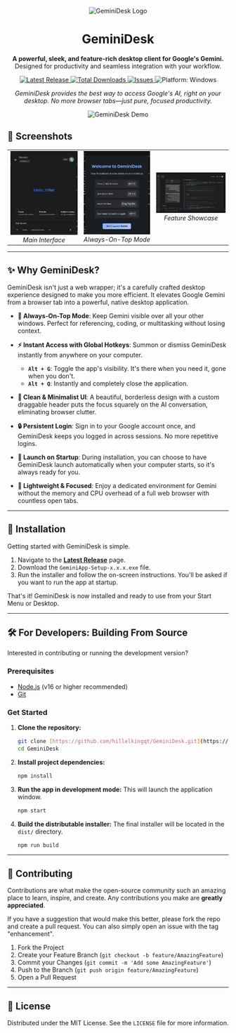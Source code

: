 <p align="center">
  <img src="https://raw.githubusercontent.com/hillelkingqt/GeminiDesk/main/icon.ico" alt="GeminiDesk Logo" width="128">
</p>

<h1 align="center">GeminiDesk</h1>

<p align="center">
  <strong>A powerful, sleek, and feature-rich desktop client for Google's Gemini.</strong>
  <br />
  Designed for productivity and seamless integration with your workflow.
</p>

<p align="center">
    <a href="https://github.com/hillelkingqt/GeminiDesk/releases/latest">
    <img src="https://img.shields.io/github/v/release/hillelkingqt/GeminiDesk?style=for-the-badge&logo=github&label=Latest%20Release" alt="Latest Release">
  </a>
  <a href="https://github.com/hillelkingqt/GeminiDesk/releases">
    <img src="https://img.shields.io/github/downloads/hillelkingqt/GeminiDesk/total?style=for-the-badge&logo=github" alt="Total Downloads">
  </a>
    <a href="https://github.com/hillelkingqt/GeminiDesk/issues">
    <img src="https://img.shields.io/github/issues/hillelkingqt/GeminiDesk?style=for-the-badge&logo=github" alt="Issues">
  </a>
  <img src="https://img.shields.io/badge/platform-Windows-0078D6?style=for-the-badge&logo=windows" alt="Platform: Windows">
</p>

<p align="center">
  <em>GeminiDesk provides the best way to access Google's AI, right on your desktop. No more browser tabs—just pure, focused productivity.</em>
</p>

<p align="center">
  <img src="https://i.imgur.com/your-gif-url.gif" alt="GeminiDesk Demo">
</p>

## 📸 Screenshots

<p align="center">
  <table>
    <tr>
      <td align="center">
        <img src="https://raw.githubusercontent.com/hillelkingqt/GeminiDesk/main/screenshots/screenshot1.png" alt="" width="260">
        <br>
        <em>Main Interface</em>
      </td>
      <td align="center">
        <img src="https://raw.githubusercontent.com/hillelkingqt/GeminiDesk/main/screenshots/screenshot2.png" alt="" width="260">
        <br>
        <em>Always-On-Top Mode</em>
      </td>
      <td align="center">
        <img src="https://raw.githubusercontent.com/hillelkingqt/GeminiDesk/main/screenshots/screenshot3.png" alt="" width="260">
        <br>
        <em>Feature Showcase</em>
      </td>
    </tr>
  </table>
</p>

---

## ✨ Why GeminiDesk?

GeminiDesk isn't just a web wrapper; it's a carefully crafted desktop experience designed to make you more efficient. It elevates Google Gemini from a browser tab into a powerful, native desktop application.

* **📌 Always-On-Top Mode**: Keep Gemini visible over all your other windows. Perfect for referencing, coding, or multitasking without losing context.

* **⚡ Instant Access with Global Hotkeys**: Summon or dismiss GeminiDesk instantly from anywhere on your computer.
    * **`Alt + G`**: Toggle the app's visibility. It's there when you need it, gone when you don't.
    * **`Alt + Q`**: Instantly and completely close the application.

* **🎨 Clean & Minimalist UI**: A beautiful, borderless design with a custom draggable header puts the focus squarely on the AI conversation, eliminating browser clutter.

* **🔒 Persistent Login**: Sign in to your Google account once, and GeminiDesk keeps you logged in across sessions. No more repetitive logins.

* **🚀 Launch on Startup**: During installation, you can choose to have GeminiDesk launch automatically when your computer starts, so it's always ready for you.

* **💼 Lightweight & Focused**: Enjoy a dedicated environment for Gemini without the memory and CPU overhead of a full web browser with countless open tabs.

---

## 💾 Installation

Getting started with GeminiDesk is simple.

1.  Navigate to the [**Latest Release**](https://github.com/hillelkingqt/GeminiDesk/releases/latest) page.
2.  Download the `GeminiApp-Setup-x.x.x.exe` file.
3.  Run the installer and follow the on-screen instructions. You'll be asked if you want to run the app at startup.

That's it! GeminiDesk is now installed and ready to use from your Start Menu or Desktop.

---

## 🛠️ For Developers: Building From Source

Interested in contributing or running the development version?

### Prerequisites
* [Node.js](https://nodejs.org/) (v16 or higher recommended)
* [Git](https://git-scm.com/)

### Get Started

1.  **Clone the repository:**
    ```sh
    git clone [https://github.com/hillelkingqt/GeminiDesk.git](https://github.com/hillelkingqt/GeminiDesk.git)
    cd GeminiDesk
    ```

2.  **Install project dependencies:**
    ```sh
    npm install
    ```

3.  **Run the app in development mode:**
    This will launch the application window.
    ```sh
    npm start
    ```

4.  **Build the distributable installer:**
    The final installer will be located in the `dist/` directory.
    ```sh
    npm run build
    ```

---

## 🤝 Contributing

Contributions are what make the open-source community such an amazing place to learn, inspire, and create. Any contributions you make are **greatly appreciated**.

If you have a suggestion that would make this better, please fork the repo and create a pull request. You can also simply open an issue with the tag "enhancement".

1.  Fork the Project
2.  Create your Feature Branch (`git checkout -b feature/AmazingFeature`)
3.  Commit your Changes (`git commit -m 'Add some AmazingFeature'`)
4.  Push to the Branch (`git push origin feature/AmazingFeature`)
5.  Open a Pull Request

---

## 📜 License

Distributed under the MIT License. See the `LICENSE` file for more information.
